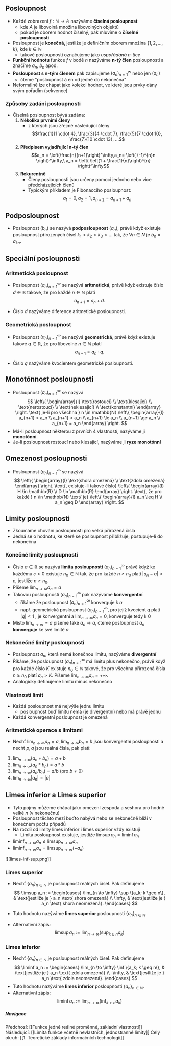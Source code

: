 ## Posloupnost
- Každé zobrazení $f: \mathbb{N} \to \mathbb{A}$ nazýváme **číselná posloupnost**
	- kde $A$ je libovolná množina libovolných objektů
	- pokud je oborem hodnot číselný, pak mluvíme o **číselné posloupnosti**
- Posloupnost je **konečná**, jestliže je definičním oborem množina $\{1, 2, ..., k\}$, kde $k \in \mathbb{N}$
	- takové posloupnosti označujeme jako *uspořádáná n-tice*
- **Funkční hodnotu** funkce $f$ v bodě $n$ nazýváme **n-tý člen** posloupnosti a značíme $a_{n},\   b_{n}$ apod.
- **Posloupnost s n-tým členem** pak zapisujeme $(a_{n})^{\infty}_{n=1}$ nebo jen $(a_{n})$
	- čteme "posloupnost á en od jedné do nekonečna"
- Neformálně lze chápat jako kolekci hodnot, ve které jsou prvky dány svým pořadím (sekvence)

### Způsoby zadání posloupnosti
- Číselná posloupnost bývá zadána:
	1. **Několika prvními členy** 
		- z kterých jsou zřejmé následující členy $$\frac{1}{1 \cdot 4}, \frac{3}{4 \cdot 7}, \frac{5}{7 \cdot 10}, \frac{7}{10 \cdot 13}, ...$$
	1. **Předpisem vyjadřující n-tý člen** $$a_n = \left(\frac{n}{n+1}\right)^\infty,a_n=  \left( (-1)^{n}n \right)^\infty,\ a_n = \left( \left(1 + \frac{1}{n}\right)^{n} \right)^\infty$$
	2. **Rekurentně**
		- Členy posloupnosti jsou určeny pomocí jednoho nebo více předcházejících členů
		- Typickým příkladem je Fibonacciho posloupnost: $$a_1=0, a_2=1, a_{n+2}=a_{n+1}+a_n$$
## Podposloupnost
- Posloupnost $(b_{n})$ se nazývá **podposloupnost** $(a_{n})$, právě když existuje posloupnost přirozených čísel $k_{1} < k_{2} < k_{3} < ...$ tak, že $\forall{n \in N}$ je $b_{n} = a_{kn}$.

## Speciální posloupnosti
### Aritmetická posloupnost
- Posloupnost $(a_n)_{n=1}^{\infty}$ se nazývá **aritmetická**, právě když existuje číslo $d \in \mathbb{R}$ takové, že pro každé $n \in \mathbb{N}$ platí
$$
a_{n+1} = a_n + d. \tag{6.1}
$$

- Číslo $d$ nazýváme diference aritmetické posloupnosti.

### Geometrická posloupnost
- Posloupnost $(a_n)_{n=1}^{\infty}$ se nazývá **geometrická**, právě když existuje takové $q \in \mathbb{R}$, že pro libovolné $n \in \mathbb{N}$ platí
$$
a_{n+1} = a_n \cdot q. \tag{6.3}
$$

- Číslo $q$ nazýváme kvocientem geometrické posloupnosti.


## Monotónnost posloupnosti
- Posloupnost $(a_n)_{n=1}^{\infty}$ se nazývá
$$
\left\{
\begin{array}{l}
\text{rostoucí} \\
\text{klesající} \\
\text{nerostoucí} \\
\text{neklesající} \\
\text{konstantní}
\end{array}
\right.
\text{ je-li pro všechna } n \in \mathbb{N}
\left\{
\begin{array}{l}
a_{n+1} > a_n \\
a_{n+1} < a_n \\
a_{n+1} \le a_n \\
a_{n+1} \ge a_n \\
a_{n+1} = a_n
\end{array}
\right.
$$
- Má-li posloupnost některou z prvních 4 vlastností, nazýváme ji **monotónní**.
- Je-li posloupnost rostoucí nebo klesající, nazýváme ji **ryze monotónní**

## Omezenost posloupnosti
- Posloupnost $(a_n)_{n=1}^{\infty}$ se nazývá
$$
\left\{
\begin{array}{l}
\text{shora omezená} \\
\text{zdola omezená}
\end{array}
\right.
\text{, existuje-li takové číslo}
\left\{
\begin{array}{l}
H \in \mathbb{R} \\
D \in \mathbb{R}
\end{array}
\right.
\text{, že pro každé } n \in \mathbb{N} \text{ je}
\left\{
\begin{array}{l}
a_n \leq H \\
a_n \geq D
\end{array}
\right.
$$

## Limity posloupnosti
- Zkoumáme chování posloupnosti pro velká přirozená čísla
- Jedná se o hodnotu, ke které se posloupnost přibližuje, postupuje-li do nekonečna

### Konečné limity posloupnosti
- Číslo $a \in \mathbb{R}$ se nazývá **limita posloupnosti** $(a_n)_{n=1}^{\infty}$ právě když ke každému $\varepsilon > 0$ existuje $n_0 \in \mathbb{N}$ tak, že pro každé $n \geq n_0$ platí $|a_n - a| < \varepsilon$, jestliže $n \geq n_0$.
- Píšeme $\lim_{{n \to \infty}} a_n = a$
- Takovou posloupnosti $(a_n)_{n=1}^{\infty}$ pak nazýváme **konvergentní**
	- říkáme že posloupnost $(a_n)_{n=1}^{\infty}$ konverguje k $a$
	- např. geometrická posloupnost $(a_n)_{n=1}^\infty$, pro jejíž kvocient $q$ platí $|q| < 1$ , je konvergentní a  $\lim_{{n \to \infty}} a_n = 0$, konverguje tedy k 0
- Místo $\lim_{{n \to \infty}} = a$ píšeme také $a_{n} \to a$, čteme posloupnost $a_n$ **konverguje** ke své limitě $a$ 

### Nekonečné limity posloupnosti
- Posloupnost $a_n$, která nemá konečnou limitu, nazýváme **divergentní**
- Říkáme, že posloupnost $(a_n)_{n=1}^{\infty}$ má limitu plus nekonečno, právě když pro každé číslo $K$ existuje $n_0 \in \mathbb{N}$ takové, že pro všechna přirozená čísla $n \geq n_0$ platí $a_n > K$. Píšeme $\lim_{{n \to \infty}} a_n = +\infty$.
- Analogicky definujeme limitu minus nekonečno

### Vlastnosti limit 
-  Každá posloupnost má nejvýše jednu limitu 
	- posloupnost buď limitu nemá (je divergentní) nebo má právě jednu
- Každá konvergentní posloupnost je omezená

### Aritmetické operace s limitami
- Nechť $\lim_{n \to \infty} a_n = a$, $\lim_{n \to \infty} b_n = b$ jsou konvergentní posloupnosti a nechť $p, q$ jsou reálná čísla, pak platí:
1. $\lim_{n \to \infty} (a_n + b_n) = a + b$
2.  $\lim_{n \to \infty} (a_n * b_n) = a * b$
3.  $\lim_{n \to \infty} (a_n / b_n) = a / b$  (pro $b \neq 0$)
4. $\lim_{n \to \infty} |a_n| = |a|$

## Limes inferior a Limes superior
- Tyto pojmy můžeme chápat jako omezení zespoda a seshora pro hodně velké $n$ (v nekonečnu)
- Posloupnost těchto mezí buďto nabývá nebo se nekonečně blíží v konečném počtu případů
- Na rozdíl od limity limes inferior i limes superior vždy existují
	- Limita posloupnost existuje, jestliže $\limsup a_n = \liminf a_n$
- $\liminf_{n \to \infty} a_n \leq \limsup_{n \to \infty} a_n$
- $\liminf_{n \to \infty} a_n = \limsup_{n \to \infty} (-a_n)$

![[limes-inf-sup.png]]
### Limes superior
- Nechť $\{a_n\}_{n \in \mathbb{N}}$ je posloupnost reálných čísel. Pak definujeme
$$
\limsup a_n := 
\begin{cases} 
\lim_{n \to \infty} \sup \{a_k; k \geq n\}, & \text{jestliže je } a_n \text{ shora omezená} \\
\infty, & \text{jestliže je } a_n \text{ shora neomezená}.
\end{cases}
$$

- Tuto hodnotu nazýváme **limes superior** posloupnosti $\{a_n\}_{n \in \mathbb{N}}$. 
- Alternativní zápis: $$
\limsup a_n := \lim_{n \to \infty} (\sup_{k \geq n} a_k)
$$
### Limes inferior
- Nechť $\{a_n\}_{n \in \mathbb{N}}$ je posloupnost reálných čísel. Pak definujeme
$$
\liminf a_n := 
\begin{cases} 
\lim_{n \to \infty} \inf \{a_k; k \geq n\}, & \text{jestliže je } a_n \text{ zdola omezená} \\
-\infty, & \text{jestliže je } a_n \text{ zdola neomezená}.
\end{cases}
$$
- Tuto hodnotu nazýváme **limes inferior** posloupnosti $\{a_n\}_{n \in \mathbb{N}}$. 
- Alternativní zápis: $$
\liminf a_n := \lim_{n \to \infty} (\inf_{k \geq n} a_k)
$$

##### Navigace

Předchozí: [[Funkce jedné reálné proměnné, základní vlastnosti]]
Následující: [[Limita funkce včetně nevlastních, jednostranné limity]]
Celý okruh: [[1. Teoretické základy informačních technologií]]
